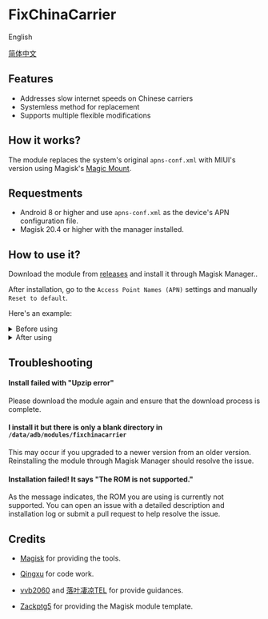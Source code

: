 # FixChinaCarrier
English

[简体中文](https://github.com/RiwiHow/FixChinaCarrier/blob/master/Doc/Chinese%20Simplified.md)

## Features

- Addresses slow internet speeds on Chinese carriers
- Systemless method for replacement
- Supports multiple flexible modifications

## How it works?

The module replaces the system's original `apns-conf.xml` with MIUI's version using Magisk's [Magic Mount](https://topjohnwu.github.io/Magisk/details.html#magic-mount).

## Requestments

- Android 8 or higher and use `apns-conf.xml` as the device's APN configuration file.
- Magisk 20.4 or higher with the manager installed.

## How to use it?
Download the module from [releases](https://github.com/RiwiHow/FixChinaCarrier/releases) and install it through Magisk Manager..

After installation, go to the `Access Point Names (APN)` settings and manually `Reset to default`.

Here's an example:

<details>
<summary>Before using</summary>
<img src="Doc/images/3.png">
</details>

<details>
<summary>After using</summary>
<img src="Doc/images/1.png">
</details>

## Troubleshooting

#### Install failed with "Upzip error"

Please download the module again and ensure that the download process is complete.

#### I install it but there is only a blank directory in `/data/adb/modules/fixchinacarrier`

This may occur if you upgraded to a newer version from an older version. Reinstalling the module through Magisk Manager should resolve the issue.

#### Installation failed! It says "The ROM is not supported."

As the message indicates, the ROM you are using is currently not supported. You can open an issue with a detailed description and installation log or submit a pull request to help resolve the issue.

## Credits

* [Magisk](https://github.com/topjohnwu/Magisk) for providing the tools.

* [Qingxu](https://github.com/RimuruW) for code work.

* [vvb2060](https://github.com/vvb2060) and [落叶凄凉TEL](http://www.coolapk.com/u/2277637) for provide guidances.

* [Zackptg5](https://forum.xda-developers.com/m/zackptg5.6037748/) for providing the Magisk module template.

